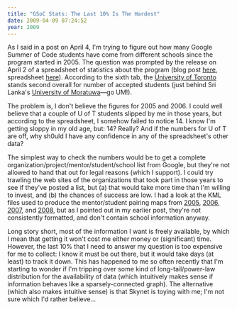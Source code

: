 ```yaml
---
title: "GSoC Stats: The Last 10% Is The Hardest"
date: 2009-04-09 07:24:52
year: 2009
---
```

As I said in a post on April 4, I'm trying to figure out how many Google Summer of Code students have come from different schools since the program started in 2005. The question was prompted by the release on April 2 of a spreadsheet of statistics about the program (blog post <a href="http://google-opensource.blogspot.com/2009/03/google-summer-of-code-by-numbers.html">here</a>, spreadsheet <a href="http://spreadsheets.google.com/ccc?key=p6DuoA2lJToKmUzoSq6raZQ">here</a>). According to the sixth tab, the <a href="http://www.utoronto.ca">University of Toronto</a> stands second overall for number of accepted students (just behind Sri Lanka's <a href="http://www.mrt.ac.lk/">University of Moratuwa</a>—go UM!).

The problem is, I don't believe the figures for 2005 and 2006. I could well believe that a couple of U of T students slipped by me in those years, but according to the spreadsheet, I somehow failed to notice 14. I know I'm getting sloppy in my old age, but: 14? Really?  And if the numbers for U of T are off, why sh0uld I have any confidence in any of the spreadsheet's other data?

The simplest way to check the numbers would be to get a complete organization/project/mentor/student/school list from Google, but they're not allowed to hand that out for legal reasons (which I support).  I could try trawling the web sites of the organizations that took part in those years to see if they've posted a list, but (a) that would take more time than I'm willing to invest, and (b) the chances of success are low. I had a look at the KML files used to produce the mentor/student pairing maps from <a href="http://code.google.com/soc/2005/map.html">2005</a>, <a href="http://code.google.com/soc/soc_map2006.kml">2006</a>, <a href="http://code.google.com/soc/soc_map2007.kml">2007</a>, and <a href="http://code.google.com/soc/soc_map2008.kml">2008</a>, but as I pointed out in my earlier post, they're not consistently formatted, and don't contain school information anyway.

Long story short, most of the information I want is freely available, by which I mean that getting it won't cost me either money or (significant) time. However, the last 10% that I need to answer my question is too expensive for me to collect: I know it must be out there, but it would take days (at least) to track it down. This has happened to me so often recently that I'm starting to wonder if I'm tripping over some kind of long-tail/power-law distribution for the availability of data (which intuitively makes sense if information behaves like a sparsely-connected graph).  The alternative (which also makes intuitive sense) is that Skynet is toying with me; I'm not sure which I'd rather believe…
